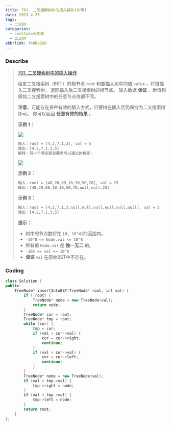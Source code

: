 ```yaml
---
title: 701. 二叉搜索树中的插入操作(中等)
date: 2023-4-25
tags:
  - 二叉树
categories:
  - LeetCode必刷题
  - 二叉树
abbrlink: f48be26d
---
```


### Describe

> [701. 二叉搜索树中的插入操作](https://leetcode.cn/problems/insert-into-a-binary-search-tree/)
>
> 给定二叉搜索树（BST）的根节点 `root` 和要插入树中的值 `value` ，将值插入二叉搜索树。 返回插入后二叉搜索树的根节点。 输入数据 **保证** ，新值和原始二叉搜索树中的任意节点值都不同。
>
> **注意**，可能存在多种有效的插入方式，只要树在插入后仍保持为二叉搜索树即可。 你可以返回 **任意有效的结果** 。
>
> **示例 1：**
>
> ![](https://s1.vika.cn/space/2023/04/28/8e503ad8b1f34bb7acaa85032a56767a)
>
> ```txt
> 输入：root = [4,2,7,1,3], val = 5
> 输出：[4,2,7,1,3,5]
> 解释：另一个满足题目要求可以通过的树是：
> ```
>
> ![](https://s1.vika.cn/space/2023/04/28/465cf9e1feaf4e21bd6c26fd9c211d6d)
>
> **示例 2：**
>
> ```txt
> 输入：root = [40,20,60,10,30,50,70], val = 25
> 输出：[40,20,60,10,30,50,70,null,null,25]
> ```
>
> **示例 3：**
>
> ```txt
> 输入：root = [4,2,7,1,3,null,null,null,null,null,null], val = 5
> 输出：[4,2,7,1,3,5]
> ```
>
> **提示：**
>
> - 树中的节点数将在 `[0, 10^4]`的范围内。
> - `-10^8 <= Node.val <= 10^8`
> - 所有值 `Node.val` 是 **独一无二** 的。
> - `-108 <= val <= 10^8`
> - **保证** `val` 在原始BST中不存在。

### Coding

```cpp
class Solution {
public:
    TreeNode* insertIntoBST(TreeNode* root, int val) {
        if (!root) {
            TreeNode* node = new TreeNode(val);
            return node;
        }
        TreeNode* cur = root;
        TreeNode* tmp = root;
        while (cur) {
            tmp = cur;
            if (val > cur->val) {
                cur = cur->right;
                continue;
            }
            if (val < cur->val) {
                cur = cur->left;
                continue;
            }
        }
        TreeNode* node = new TreeNode(val);
        if (val > tmp->val) {
            tmp->right = node;
        }
        if (val < tmp->val) {
            tmp->left = node;
        }
        return root;
    }
};
```

